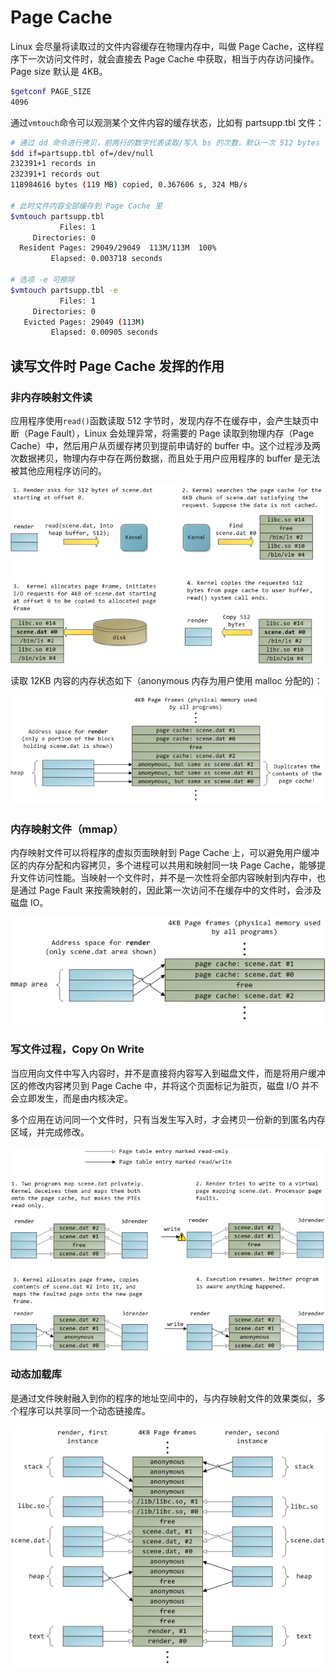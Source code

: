 # Page Cache

Linux 会尽量将读取过的文件内容缓存在物理内存中，叫做 Page Cache，这样程序下一次访问文件时，就会直接去 Page Cache 中获取，相当于内存访问操作。Page size 默认是 4KB。
```bash
$getconf PAGE_SIZE
4096
```

通过`vmtouch`命令可以观测某个文件内容的缓存状态，比如有 partsupp.tbl 文件：

```bash
# 通过 dd 命令进行拷贝，前两行的数字代表读取/写入 bs 的次数，默认一次 512 bytes
$dd if=partsupp.tbl of=/dev/null
232391+1 records in
232391+1 records out
118984616 bytes (119 MB) copied, 0.367606 s, 324 MB/s

# 此时文件内容全部缓存到 Page Cache 里
$vmtouch partsupp.tbl
           Files: 1
     Directories: 0
  Resident Pages: 29049/29049  113M/113M  100%
         Elapsed: 0.003718 seconds

# 选项 -e 可擦除
$vmtouch partsupp.tbl -e
           Files: 1
     Directories: 0
   Evicted Pages: 29049 (113M)
         Elapsed: 0.00905 seconds
```

## 读写文件时 Page Cache 发挥的作用

### 非内存映射文件读

应用程序使用`read()`函数读取 512 字节时，发现内存不在缓存中，会产生缺页中断（Page Fault），Linux 会处理异常，将需要的 Page 读取到物理内存（Page Cache）中，然后用户从页缓存拷贝到提前申请好的 buffer 中。这个过程涉及两次数据拷贝，物理内存中存在两份数据，而且处于用户应用程序的 buffer 是无法被其他应用程序访问的。

![](images/page_cache/read_page_cache.png)

读取 12KB 内容的内存状态如下（anonymous 内存为用户使用 malloc 分配的)：

![](images/page_cache/after_read_status.png)

### 内存映射文件（mmap）

内存映射文件可以将程序的虚拟页面映射到 Page Cache 上，可以避免用户缓冲区的内存分配和内容拷贝，多个进程可以共用和映射同一块 Page Cache，能够提升文件访问性能。当映射一个文件时，并不是一次性将全部内容映射到内存中，也是通过 Page Fault 来按需映射的，因此第一次访问不在缓存中的文件时，会涉及磁盘 IO。

![](images/page_cache/map_file_read.png)

### 写文件过程，Copy On Write

当应用向文件中写入内容时，并不是直接将内容写入到磁盘文件，而是将用户缓冲区的修改内容拷贝到 Page Cache 中，并将这个页面标记为脏页，磁盘 I/O 并不会立即发生，而是由内核决定。

多个应用在访问同一个文件时，只有当发生写入时，才会拷贝一份新的到匿名内存区域，并完成修改。

![](images/page_cache/copy_on_write.png)

### 动态加载库

是通过文件映射融入到你的程序的地址空间中的，与内存映射文件的效果类似，多个程序可以共享同一个动态链接库。

![](images/page_cache/dynamic_load_lib.png)

